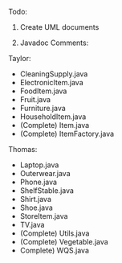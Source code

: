 Todo:

1. Create UML documents

2. Javadoc Comments:

Taylor:
- CleaningSupply.java
- ElectronicItem.java
- FoodItem.java
- Fruit.java
- Furniture.java
- HouseholdItem.java
- (Complete) Item.java
- (Complete) ItemFactory.java

Thomas:
- Laptop.java
- Outerwear.java
- Phone.java
- ShelfStable.java
- Shirt.java
- Shoe.java
- StoreItem.java
- TV.java
- (Complete) Utils.java
- (Complete) Vegetable.java
- Complete) WQS.java


